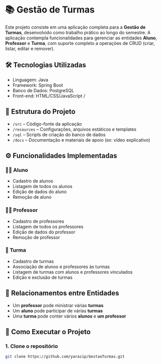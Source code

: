 # 📚 Gestão de Turmas

Este projeto consiste em uma aplicação completa para a **Gestão de Turmas**, desenvolvido como trabalho prático ao longo do semestre. A aplicação contempla funcionalidades para gerenciar as entidades **Aluno**, **Professor** e **Turma**, com suporte completo a operações de CRUD (criar, listar, editar e remover).

## 🛠️ Tecnologias Utilizadas

- Linguagem: Java 
- Framework: Spring Boot
- Banco de Dados: PostgreSQL 
- Front-end: HTML/CSS/JavaScript /

## 📁 Estrutura do Projeto

- `/src` – Código-fonte da aplicação
- `/resources` – Configurações, arquivos estáticos e templates
- `/sql` – Scripts de criação do banco de dados
- `/docs` – Documentação e materiais de apoio (ex: vídeo explicativo)

## ⚙️ Funcionalidades Implementadas

### 👨‍🎓 Aluno
- Cadastro de alunos
- Listagem de todos os alunos
- Edição de dados do aluno
- Remoção de aluno

### 👩‍🏫 Professor
- Cadastro de professores
- Listagem de todos os professores
- Edição de dados do professor
- Remoção de professor

### 🏫 Turma
- Cadastro de turmas
- Associação de alunos e professores às turmas
- Listagem de turmas com alunos e professores vinculados
- Edição e exclusão de turmas

## 🔄 Relacionamentos entre Entidades

- Um **professor** pode ministrar várias **turmas**
- Um **aluno** pode participar de várias **turmas**
- Uma **turma** pode conter vários **alunos** e **um professor**

## 🧪 Como Executar o Projeto

### 1. Clone o repositório

```bash
git clone https://github.com/yarazip/GestaoTurmas.git
